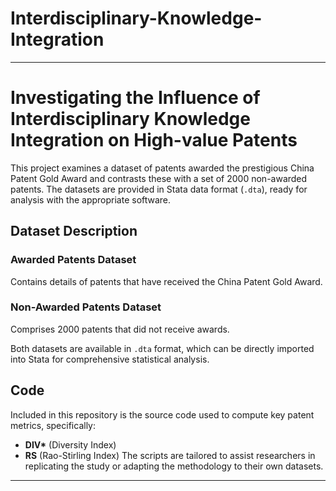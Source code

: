 # Interdisciplinary-Knowledge-Integration

---

# Investigating the Influence of Interdisciplinary Knowledge Integration on High-value Patents

This project examines a dataset of patents awarded the prestigious China Patent Gold Award and contrasts these with a set of 2000 non-awarded patents. The datasets are provided in Stata data format (`.dta`), ready for analysis with the appropriate software.

## Dataset Description

### Awarded Patents Dataset
Contains details of patents that have received the China Patent Gold Award. 

### Non-Awarded Patents Dataset
Comprises 2000 patents that did not receive awards.

Both datasets are available in `.dta` format, which can be directly imported into Stata for comprehensive statistical analysis.

## Code

Included in this repository is the source code used to compute key patent metrics, specifically:

- **DIV\*** (Diversity Index)
- **RS** (Rao-Stirling Index)
The scripts are tailored to assist researchers in replicating the study or adapting the methodology to their own datasets.


---











